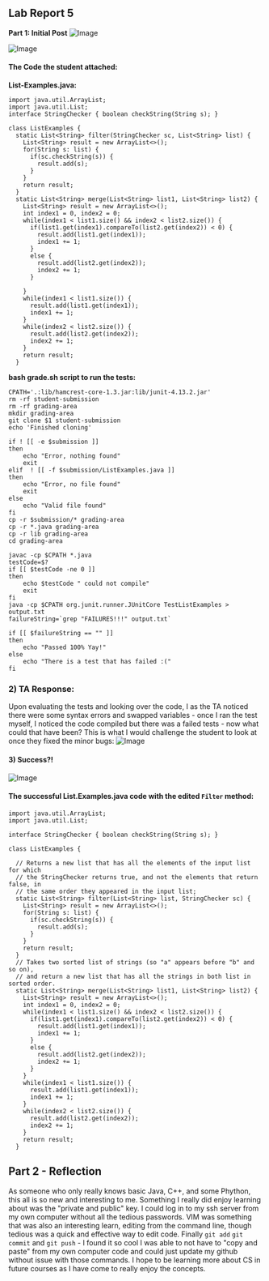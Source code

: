 ## Lab Report 5
**Part 1: Initial Post**
![Image](Photos/post1.png)

![Image](Photos/post2.png)
#### The Code the student attached:
**List-Examples.java:**
```
import java.util.ArrayList;
import java.util.List;
interface StringChecker { boolean checkString(String s); }

class ListExamples {
  static List<String> filter(StringChecker sc, List<String> list) {
    List<String> result = new ArrayList<>();
    for(String s: list) {
      if(sc.checkString(s)) {
        result.add(s);
      }
    }
    return result;
  }
  static List<String> merge(List<String> list1, List<String> list2) {
    List<String> result = new ArrayList<>();
    int index1 = 0, index2 = 0;
    while(index1 < list1.size() && index2 < list2.size()) {
      if(list1.get(index1).compareTo(list2.get(index2)) < 0) {
        result.add(list1.get(index1));
        index1 += 1;
      }
      else {
        result.add(list2.get(index2));
        index2 += 1;
      }

    }
    while(index1 < list1.size()) {
      result.add(list1.get(index1));
      index1 += 1;
    }
    while(index2 < list2.size()) {
      result.add(list2.get(index2));
      index2 += 1;
    }
    return result;
  }
```
**bash grade.sh script to run the tests:**
```
CPATH='.:lib/hamcrest-core-1.3.jar:lib/junit-4.13.2.jar'
rm -rf student-submission
rm -rf grading-area
mkdir grading-area
git clone $1 student-submission
echo 'Finished cloning'

if ! [[ -e $submission ]]
then
    echo "Error, nothing found"
    exit
elif  ! [[ -f $submission/ListExamples.java ]]
then 
    echo "Error, no file found"
    exit
else
    echo "Valid file found"
fi
cp -r $submission/* grading-area
cp -r *.java grading-area
cp -r lib grading-area
cd grading-area

javac -cp $CPATH *.java
testCode=$?
if [[ $testCode -ne 0 ]]
then 
    echo $testCode " could not compile"
    exit
fi 
java -cp $CPATH org.junit.runner.JUnitCore TestListExamples > output.txt
failureString=`grep "FAILURES!!!" output.txt`

if [[ $failureString == "" ]]
then
    echo "Passed 100% Yay!"
else
    echo "There is a test that has failed :("
fi
```
### 2) TA Response:
Upon evaluating the tests and looking over the code, I as the TA noticed there were some syntax errors and swapped variables - once I ran the test myself, I noticed the code compiled but there was a failed tests - now what could that have been? This is what I would challenge the student to look at once they fixed the minor bugs:
![Image](Photos/TApost.png)
#### 3) Success?!
![Image](Photos/response.png)

#### The successful List.Examples.java code with the edited `Filter` method:
```
import java.util.ArrayList;
import java.util.List;

interface StringChecker { boolean checkString(String s); }

class ListExamples {

  // Returns a new list that has all the elements of the input list for which
  // the StringChecker returns true, and not the elements that return false, in
  // the same order they appeared in the input list;
  static List<String> filter(List<String> list, StringChecker sc) {
    List<String> result = new ArrayList<>();
    for(String s: list) {
      if(sc.checkString(s)) {
        result.add(s);
      }
    }
    return result;
  }
  // Takes two sorted list of strings (so "a" appears before "b" and so on),
  // and return a new list that has all the strings in both list in sorted order.
  static List<String> merge(List<String> list1, List<String> list2) {
    List<String> result = new ArrayList<>();
    int index1 = 0, index2 = 0;
    while(index1 < list1.size() && index2 < list2.size()) {
      if(list1.get(index1).compareTo(list2.get(index2)) < 0) {
        result.add(list1.get(index1));
        index1 += 1;
      }
      else {
        result.add(list2.get(index2));
        index2 += 1;
      }
    }
    while(index1 < list1.size()) {
      result.add(list1.get(index1));
      index1 += 1;
    }
    while(index2 < list2.size()) {
      result.add(list2.get(index2));
      index2 += 1;
    }
    return result;
  }

```
## Part 2 - Reflection 
As someone who only really knows basic Java, C++, and some Phython, this all is so new and interesting to me. Something I really did enjoy learning about was the "private and public" key. I could log in to my ssh server from my own computer without all the tedious passwords. VIM was something that was also an interesting learn, editing from the command line, though tedious was a quick and effective way to edit code. Finally `git add` `git commit` and `git push` - I found it so cool I was able to not have to "copy and paste" from my own computer code and could just update my github without issue with those commands. I hope to be learning more about CS in future courses as I have come to really enjoy the concepts.

